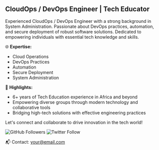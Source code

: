 ## CloudOps / DevOps Engineer | Tech Educator

Experienced CloudOps / DevOps Engineer with a strong background in System Administration. Passionate about DevOps practices, automation, and secure deployment of robust software solutions. Dedicated to empowering individuals with essential tech knowledge and skills. 

🌐 **Expertise:**
- Cloud Operations
- DevOps Practices
- Automation
- Secure Deployment
- System Administration

🚀 **Highlights:**
- 6+ years of Tech Education experience in Africa and beyond
- Empowering diverse groups through modern technology and collaborative tools
- Bridging high-tech solutions with effective engineering practices

Let's connect and collaborate to drive innovation in the tech world!

![GitHub Followers](https://img.shields.io/github/followers/yourusername?label=Follow&style=social)
![Twitter Follow](https://img.shields.io/twitter/follow/yourtwitterhandle?style=social)

📬 Contact: [your@email.com](mailto:your@email.com)
